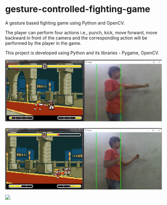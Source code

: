 # gesture-controlled-fighting-game
A gesture based fighting game using Python and OpenCV.

The player can perform four actions i.e., punch, kick, move forward, move backward in front of the camera and the corresponding
action will be performed by the player in the game.

This project is developed using Python and its libraries - Pygame, OpenCV.
 

![](./Snapshots/1.PNG)


![](./Snapshots/2.PNG)


![](./Snapshots/3.PNG)
